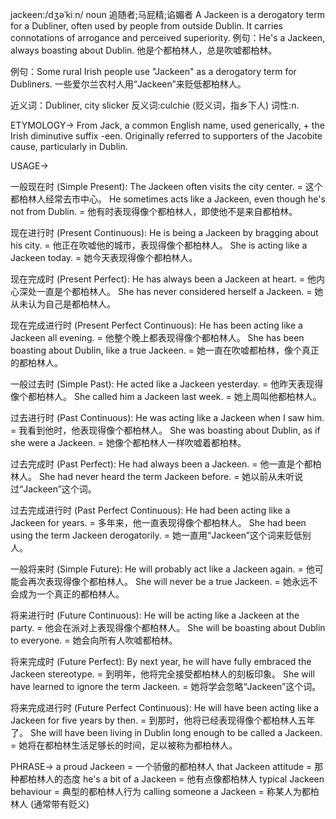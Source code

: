 jackeen:/dʒəˈkiːn/
noun
追随者;马屁精;谄媚者
A Jackeen is a derogatory term for a Dubliner, often used by people from outside Dublin. It carries connotations of arrogance and perceived superiority.
例句：He's a Jackeen, always boasting about Dublin. 他是个都柏林人，总是吹嘘都柏林。

例句：Some rural Irish people use "Jackeen" as a derogatory term for Dubliners. 一些爱尔兰农村人用“Jackeen”来贬低都柏林人。

近义词：Dubliner, city slicker
反义词:culchie (贬义词，指乡下人)
词性:n.


ETYMOLOGY->
From Jack, a common English name, used generically, + the Irish diminutive suffix -een.  Originally referred to supporters of the Jacobite cause, particularly in Dublin.

USAGE->

一般现在时 (Simple Present):
The Jackeen often visits the city center. = 这个都柏林人经常去市中心。
He sometimes acts like a Jackeen, even though he's not from Dublin. = 他有时表现得像个都柏林人，即使他不是来自都柏林。

现在进行时 (Present Continuous):
He is being a Jackeen by bragging about his city. = 他正在吹嘘他的城市，表现得像个都柏林人。
She is acting like a Jackeen today. = 她今天表现得像个都柏林人。

现在完成时 (Present Perfect):
He has always been a Jackeen at heart. = 他内心深处一直是个都柏林人。
She has never considered herself a Jackeen. = 她从未认为自己是都柏林人。


现在完成进行时 (Present Perfect Continuous):
He has been acting like a Jackeen all evening. = 他整个晚上都表现得像个都柏林人。
She has been boasting about Dublin, like a true Jackeen. = 她一直在吹嘘都柏林，像个真正的都柏林人。

一般过去时 (Simple Past):
He acted like a Jackeen yesterday. = 他昨天表现得像个都柏林人。
She called him a Jackeen last week. = 她上周叫他都柏林人。

过去进行时 (Past Continuous):
He was acting like a Jackeen when I saw him. = 我看到他时，他表现得像个都柏林人。
She was boasting about Dublin, as if she were a Jackeen. = 她像个都柏林人一样吹嘘着都柏林。

过去完成时 (Past Perfect):
He had always been a Jackeen. = 他一直是个都柏林人。
She had never heard the term Jackeen before. = 她以前从未听说过“Jackeen”这个词。

过去完成进行时 (Past Perfect Continuous):
He had been acting like a Jackeen for years. = 多年来，他一直表现得像个都柏林人。
She had been using the term Jackeen derogatorily. = 她一直用“Jackeen”这个词来贬低别人。

一般将来时 (Simple Future):
He will probably act like a Jackeen again. = 他可能会再次表现得像个都柏林人。
She will never be a true Jackeen. = 她永远不会成为一个真正的都柏林人。

将来进行时 (Future Continuous):
He will be acting like a Jackeen at the party. = 他会在派对上表现得像个都柏林人。
She will be boasting about Dublin to everyone. = 她会向所有人吹嘘都柏林。

将来完成时 (Future Perfect):
By next year, he will have fully embraced the Jackeen stereotype. = 到明年，他将完全接受都柏林人的刻板印象。
She will have learned to ignore the term Jackeen. = 她将学会忽略“Jackeen”这个词。


将来完成进行时 (Future Perfect Continuous):
He will have been acting like a Jackeen for five years by then. = 到那时，他将已经表现得像个都柏林人五年了。
She will have been living in Dublin long enough to be called a Jackeen. = 她将在都柏林生活足够长的时间，足以被称为都柏林人。


PHRASE->
a proud Jackeen = 一个骄傲的都柏林人
that Jackeen attitude = 那种都柏林人的态度
he's a bit of a Jackeen = 他有点像都柏林人
typical Jackeen behaviour = 典型的都柏林人行为
calling someone a Jackeen = 称某人为都柏林人 (通常带有贬义)

